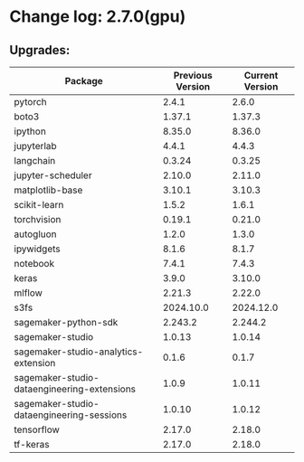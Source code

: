 # Change log: 2.7.0(gpu)

## Upgrades: 

Package | Previous Version | Current Version
---|---|---
pytorch|2.4.1|2.6.0
boto3|1.37.1|1.37.3
ipython|8.35.0|8.36.0
jupyterlab|4.4.1|4.4.3
langchain|0.3.24|0.3.25
jupyter-scheduler|2.10.0|2.11.0
matplotlib-base|3.10.1|3.10.3
scikit-learn|1.5.2|1.6.1
torchvision|0.19.1|0.21.0
autogluon|1.2.0|1.3.0
ipywidgets|8.1.6|8.1.7
notebook|7.4.1|7.4.3
keras|3.9.0|3.10.0
mlflow|2.21.3|2.22.0
s3fs|2024.10.0|2024.12.0
sagemaker-python-sdk|2.243.2|2.244.2
sagemaker-studio|1.0.13|1.0.14
sagemaker-studio-analytics-extension|0.1.6|0.1.7
sagemaker-studio-dataengineering-extensions|1.0.9|1.0.11
sagemaker-studio-dataengineering-sessions|1.0.10|1.0.12
tensorflow|2.17.0|2.18.0
tf-keras|2.17.0|2.18.0
